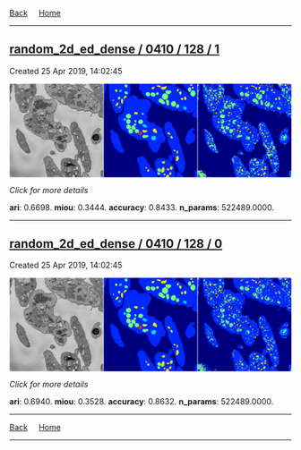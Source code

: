 
[Back](..)&nbsp;&nbsp;&nbsp;&nbsp;&nbsp;[Home](https://leapmanlab.github.io/snapshots)

---

<div class="summary"><a href="1"><h2>random_2d_ed_dense / 0410 / 128 / 1</h2></a><p>Created 25 Apr 2019, 14:02:45
</p><a href="1"><img src="1/media/summary.png" align="center"></a><p>
<i>Click for more details</i>
</p></div>

**ari**: 0.6698. **miou**: 0.3444. **accuracy**: 0.8433. **n_params**: 522489.0000. 

---

<div class="summary"><a href="0"><h2>random_2d_ed_dense / 0410 / 128 / 0</h2></a><p>Created 25 Apr 2019, 14:02:45
</p><a href="0"><img src="0/media/summary.png" align="center"></a><p>
<i>Click for more details</i>
</p></div>

**ari**: 0.6940. **miou**: 0.3528. **accuracy**: 0.8632. **n_params**: 522489.0000. 

---

[Back](..)&nbsp;&nbsp;&nbsp;&nbsp;&nbsp;[Home](https://leapmanlab.github.io/snapshots)

---